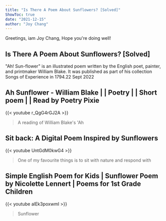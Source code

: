 ```yaml
---
title: "Is There A Poem About Sunflowers? [Solved]"
ShowToc: true 
date: "2021-12-15"
author: "Joy Chang" 
---
```


Greetings, iam Joy Chang, Hope you're doing well!
## Is There A Poem About Sunflowers? [Solved]
 "Ah! Sun-flower" is an illustrated poem written by the English poet, painter, and printmaker William Blake. It was published as part of his collection Songs of Experience in 1794.22 Sept 2022

## Ah Sunflower - William Blake  | | Poetry  | | Short poem | | Read by Poetry Pixie
{{< youtube r_QgG4rGJ2A >}}
>A reading of William Blake's 'Ah 

## Sit back: A Digital Poem Inspired by Sunflowers
{{< youtube UntGdM0kwG4 >}}
>One of my favourite things is to sit with nature and respond with 

## Simple English Poem for Kids | Sunflower Poem by Nicolette Lennert | Poems for 1st Grade Children
{{< youtube alEk3poxwmI >}}
>Sunflower

